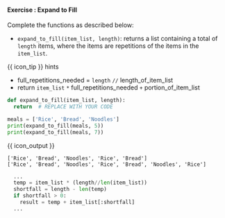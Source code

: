 #### Exercise : Expand to Fill

Complete the functions as described below:
* `expand_to_fill(item_list, length)`: returns a list containing a total of `length` items, where the items are repetitions of the items in the `item_list`.

{{ icon_tip }} hints
* full_repetitions_needed = `length` `//` length_of_item_list
* return `item_list` `*` full_repetitions_needed `+` portion_of_item_list
 

```python
def expand_to_fill(item_list, length):
  return  # REPLACE WITH YOUR CODE

meals = ['Rice', 'Bread', 'Noodles']
print(expand_to_fill(meals, 5))
print(expand_to_fill(meals, 7))
```
{{ icon_output }}
  
```
['Rice', 'Bread', 'Noodles', 'Rice', 'Bread']
['Rice', 'Bread', 'Noodles', 'Rice', 'Bread', 'Noodles', 'Rice']

```

<panel type="seamless" header="%%:fas-battery-quarter: Partial solution%%">

```python
  ...
  temp = item_list * (length//len(item_list))
  shortfall = length - len(temp)
  if shortfall > 0:
    result = temp + item_list[:shortfall]
  ...
```
</panel>